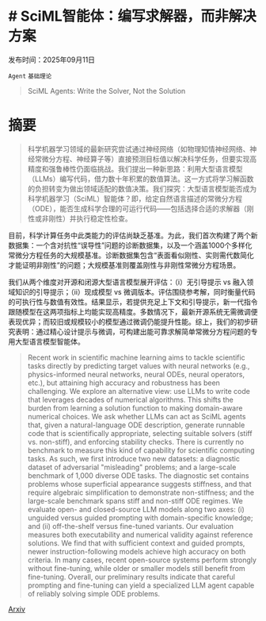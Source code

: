 # # SciML智能体：编写求解器，而非解决方案

发布时间：2025年09月11日

`Agent` `基础理论`

> SciML Agents: Write the Solver, Not the Solution

# 摘要

> 科学机器学习领域的最新研究尝试通过神经网络（如物理知情神经网络、神经常微分方程、神经算子等）直接预测目标值以解决科学任务，但要实现高精度和强鲁棒性仍面临挑战。我们提出一种新思路：利用大型语言模型（LLMs）编写代码，借力数十年积累的数值算法。这一方式将学习解函数的负担转变为做出领域适配的数值决策。我们探究：大型语言模型能否成为科学机器学习（SciML）智能体？即，给定自然语言描述的常微分方程（ODE），能否生成科学合理的可运行代码——包括选择合适的求解器（刚性或非刚性）并执行稳定性检查。

目前，科学计算任务中此类能力的评估尚缺乏基准。为此，我们首次构建了两个新数据集：一个含对抗性“误导性”问题的诊断数据集，以及一个涵盖1000个多样化常微分方程任务的大规模基准。诊断数据集包含“表面看似刚性、实则需代数简化才能证明非刚性”的问题；大规模基准则覆盖刚性与非刚性常微分方程场景。

我们从两个维度对开源和闭源大型语言模型展开评估：（i）无引导提示 vs 融入领域知识的引导提示；（ii）现成模型 vs 微调版本。评估围绕参考解，同时衡量代码的可执行性与数值有效性。结果显示，若提供充足上下文和引导提示，新一代指令跟随模型在这两项指标上均能实现高精度。多数情况下，最新开源系统无需微调便表现优异；而较旧或规模较小的模型通过微调仍能提升性能。综上，我们的初步研究表明：通过精心设计提示与微调，可构建出能可靠求解简单常微分方程问题的专用大型语言模型智能体。

> Recent work in scientific machine learning aims to tackle scientific tasks directly by predicting target values with neural networks (e.g., physics-informed neural networks, neural ODEs, neural operators, etc.), but attaining high accuracy and robustness has been challenging. We explore an alternative view: use LLMs to write code that leverages decades of numerical algorithms. This shifts the burden from learning a solution function to making domain-aware numerical choices. We ask whether LLMs can act as SciML agents that, given a natural-language ODE description, generate runnable code that is scientifically appropriate, selecting suitable solvers (stiff vs. non-stiff), and enforcing stability checks. There is currently no benchmark to measure this kind of capability for scientific computing tasks. As such, we first introduce two new datasets: a diagnostic dataset of adversarial "misleading" problems; and a large-scale benchmark of 1,000 diverse ODE tasks. The diagnostic set contains problems whose superficial appearance suggests stiffness, and that require algebraic simplification to demonstrate non-stiffness; and the large-scale benchmark spans stiff and non-stiff ODE regimes. We evaluate open- and closed-source LLM models along two axes: (i) unguided versus guided prompting with domain-specific knowledge; and (ii) off-the-shelf versus fine-tuned variants. Our evaluation measures both executability and numerical validity against reference solutions. We find that with sufficient context and guided prompts, newer instruction-following models achieve high accuracy on both criteria. In many cases, recent open-source systems perform strongly without fine-tuning, while older or smaller models still benefit from fine-tuning. Overall, our preliminary results indicate that careful prompting and fine-tuning can yield a specialized LLM agent capable of reliably solving simple ODE problems.

[Arxiv](https://arxiv.org/abs/2509.09936)